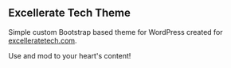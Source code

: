 ## Excellerate Tech Theme

Simple custom Bootstrap based theme for WordPress created for [excelleratetech.com](https://www.excelleratetech.com).

Use and mod to your heart's content!
